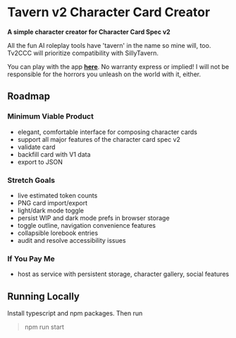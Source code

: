 # Tavern v2 Character Card Creator
**A simple character creator for Character Card Spec v2**

All the fun AI roleplay tools have 'tavern' in the name so mine will, too. Tv2CCC will prioritize compatibility with SillyTavern.

You can play with the app <a href="https://gaffe-buck.github.io/tavern-v2-character-creator/">**here**</a>. No warranty express or implied! I will not be responsible for the horrors you unleash on the world with it, either.

## Roadmap

### Minimum Viable Product
* elegant, comfortable interface for composing character cards
* support all major features of the character card spec v2
* validate card
* backfill card with V1 data
* export to JSON

### Stretch Goals
* live estimated token counts
* PNG card import/export
* light/dark mode toggle
* persist WIP and dark mode prefs in browser storage
* toggle outline, navigation convenience features
* collapsible lorebook entries
* audit and resolve accessibility issues

### If You Pay Me
* host as service with persistent storage, character gallery, social features

## Running Locally

Install typescript and npm packages. Then run
> npm run start